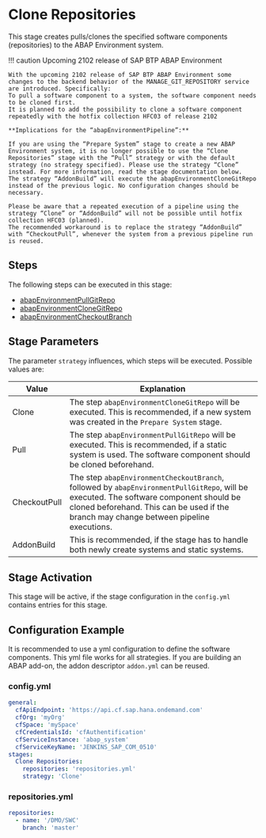 # Clone Repositories

This stage creates pulls/clones the specified software components (repositories) to the ABAP Environment system.

!!! caution Upcoming 2102 release of SAP BTP ABAP Environment

    With the upcoming 2102 release of SAP BTP ABAP Environment some changes to the backend behavior of the MANAGE_GIT_REPOSITORY service are introduced. Specifically:
    To pull a software component to a system, the software component needs to be cloned first.
    It is planned to add the possibility to clone a software component repeatedly with the hotfix collection HFC03 of release 2102

    **Implications for the “abapEnvironmentPipeline”:**

    If you are using the “Prepare System” stage to create a new ABAP Environment system, it is no longer possible to use the “Clone Repositories” stage with the “Pull” strategy or with the default strategy (no strategy specified). Please use the strategy “Clone” instead. For more information, read the stage documentation below.
    The strategy “AddonBuild” will execute the abapEnvironmentCloneGitRepo instead of the previous logic. No configuration changes should be necessary.

    Please be aware that a repeated execution of a pipeline using the strategy “Clone” or “AddonBuild” will not be possible until hotfix collection HFC03 (planned).
    The recommended workaround is to replace the strategy “AddonBuild” with “CheckoutPull”, whenever the system from a previous pipeline run is reused.

## Steps

The following steps can be executed in this stage:

- [abapEnvironmentPullGitRepo](../../../steps/abapEnvironmentPullGitRepo.md)
- [abapEnvironmentCloneGitRepo](../../../steps/abapEnvironmentCloneGitRepo.md)
- [abapEnvironmentCheckoutBranch](../../../steps/abapEnvironmentCheckoutBranch.md)

## Stage Parameters

The parameter `strategy` influences, which steps will be executed. Possible values are:

| Value | Explanation |
| --- | --- |
| Clone | The step `abapEnvironmentCloneGitRepo` will be executed. This is recommended, if a new system was created in the `Prepare System` stage. |
| Pull | The step `abapEnvironmentPullGitRepo` will be executed. This is recommended, if a static system is used. The software component should be cloned beforehand. |
| CheckoutPull | The step `abapEnvironmentCheckoutBranch`, followed by `abapEnvironmentPullGitRepo`, will be executed. The software component should be cloned beforehand. This can be used if the branch may change between pipeline executions. |
| AddonBuild | This is recommended, if the stage has to handle both newly create systems and static systems. |

## Stage Activation

This stage will be active, if the stage configuration in the `config.yml` contains entries for this stage.

## Configuration Example

It is recommended to use a yml configuration to define the software components. This yml file works for all strategies. If you are building an ABAP add-on, the addon descriptor `addon.yml` can be reused.

### config.yml

```yaml
general:
  cfApiEndpoint: 'https://api.cf.sap.hana.ondemand.com'
  cfOrg: 'myOrg'
  cfSpace: 'mySpace'
  cfCredentialsId: 'cfAuthentification'
  cfServiceInstance: 'abap_system'
  cfServiceKeyName: 'JENKINS_SAP_COM_0510'
stages:
  Clone Repositories:
    repositories: 'repositories.yml'
    strategy: 'Clone'
```

### repositories.yml

```yaml
repositories:
  - name: '/DMO/SWC'
    branch: 'master'
```

